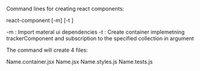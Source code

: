 Command lines for creating react components:

react-component <NameOfComponent> [-m] [-t <collectionName>]

-m : Import materal ui dependencies
-t : Create container implemetning trackerComponent and subscription to the specified collection in argument

The command will create 4 files:

Name.container.jsx
Name.jsx
Name.styles.js
Name.tests.js


